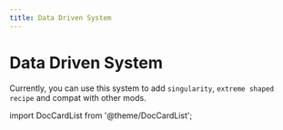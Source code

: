 ```yaml
---
title: Data Driven System
---
```


# Data Driven System

Currently, you can use this system to add `singularity`, `extreme shaped recipe` and compat with other mods.

import DocCardList from '@theme/DocCardList';

<DocCardList />